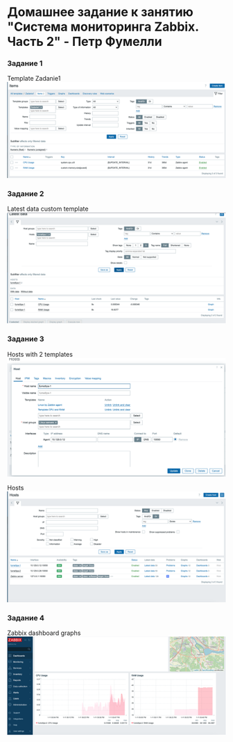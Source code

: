 # Домашнее задание к занятию "Система мониторинга Zabbix. Часть 2" - Петр Фумелли

### Задание 1

Template Zadanie1 ![alt text](https://github.com/PeterFumelli/zabbix-2/blob/main/img/Zadanie1.png)


### Задание 2

Latest data custom template ![alt text](https://github.com/PeterFumelli/zabbix-2/blob/main/img/Latest%20data%20zadanie1.png)


### Задание 3

Hosts with 2 templates ![alt text](https://github.com/PeterFumelli/zabbix-2/blob/main/img/host%20with%202%20templates.png)

Hosts ![alt text](https://github.com/PeterFumelli/zabbix-2/blob/main/img/hosts.png)


### Задание 4

Zabbix dashboard graphs ![alt text](https://github.com/PeterFumelli/zabbix-2/blob/main/img/graphs.png)
